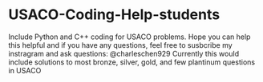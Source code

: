 # USACO-Coding-Help-students
Include Python and C++ coding for USACO problems. Hope you can help this helpful and if you have any questions, feel free to susbcribe my instragram and ask questions: @charleschen929
Currently this would include solutions to most bronze, silver, gold, and few plantinum questions in USACO
